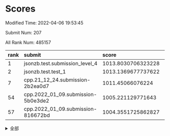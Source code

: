 # Scores

Modified Time: 2022-04-06 19:53:45

Submit Num: 207

All Rank Num: 485157

| rank |               submit               |       score        |       sigma        | pk_num |
| :--- | :--------------------------------- | :----------------- | :----------------- | :----- |
| 1    | jsonzb.test.submission_level_4     | 1013.8030706323228 | 0.8032374131581624 | 9375   |
| 2    | jsonzb.test.test_1                 | 1013.1369677737622 | 0.8421606911010321 | 9377   |
| 7    | cpp.21_12_24.submission-2b2ea0d7   | 1011.45066076224   | 0.8038962935830719 | 9377   |
| 54   | cpp.2022_01_09.submission-5b0e3de2 | 1005.221129771643  | 0.714749906967347  | 9376   |
| 57   | cpp.2022_01_09.submission-816672bd | 1004.3551725862827 | 0.7156451494120057 | 9373   |


<details>
<summary>全部</summary>

| rank |                 submit                 |       score        |       sigma        | pk_num |
| :--- | :------------------------------------- | :----------------- | :----------------- | :----- |
| 1    | jsonzb.test.submission_level_4         | 1013.8030706323228 | 0.8032374131581624 | 9375   |
| 2    | jsonzb.test.test_1                     | 1013.1369677737622 | 0.8421606911010321 | 9377   |
| 3    | gobigger.level_3.submission_level_3_39 | 1011.9933782092122 | 0.7642002740046473 | 9377   |
| 4    | gobigger.level_3.submission_level_3_18 | 1011.9320749957304 | 0.7724999775011254 | 9377   |
| 5    | gobigger.level_3.submission_level_3_24 | 1011.811472280448  | 0.7626582762083962 | 9379   |
| 6    | gobigger.level_3.submission_level_3_2  | 1011.6425168654669 | 0.7729237240135354 | 9366   |
| 7    | cpp.21_12_24.submission-2b2ea0d7       | 1011.45066076224   | 0.8038962935830719 | 9377   |
| 8    | gobigger.level_3.submission_level_3_28 | 1011.4149777847006 | 0.7711735732064725 | 9379   |
| 9    | gobigger.level_3.submission_level_3_37 | 1011.1436504838857 | 0.7581737126276916 | 9373   |
| 10   | gobigger.level_3.submission_level_3_35 | 1010.9119571773963 | 0.7474484139710182 | 9372   |
| 11   | gobigger.level_3.submission_level_3_43 | 1010.8784484791555 | 0.7669503415193255 | 9374   |
| 12   | gobigger.level_3.submission_level_3_21 | 1010.81497863525   | 0.7793690156840598 | 9374   |
| 13   | gobigger.level_3.submission_level_3_7  | 1010.7916679978998 | 0.7729203981471734 | 9375   |
| 14   | gobigger.level_3.submission_level_3_22 | 1010.7571691772841 | 0.7718162664899283 | 9374   |
| 15   | gobigger.level_3.submission_level_3_12 | 1010.7180591035462 | 0.7645365864289115 | 9377   |
| 16   | gobigger.level_3.submission_level_3_19 | 1010.6613352041329 | 0.7608358925629299 | 9375   |
| 17   | gobigger.level_3.submission_level_3_15 | 1010.5504865952889 | 0.7633368584526021 | 9373   |
| 18   | gobigger.level_3.submission_level_3_47 | 1010.5133581474098 | 0.7555196709347898 | 9375   |
| 19   | gobigger.level_3.submission_level_3_42 | 1010.507300287661  | 0.7688968354225414 | 9376   |
| 20   | gobigger.level_3.submission_level_3_27 | 1010.4912391643217 | 0.7416828592053755 | 9379   |
| 21   | gobigger.level_3.submission_level_3_23 | 1010.4620269026786 | 0.7556584681697807 | 9372   |
| 22   | gobigger.level_3.submission_level_3_38 | 1010.4104667175964 | 0.7492452106595878 | 9372   |
| 23   | gobigger.level_3.submission_level_3_45 | 1010.3569436990341 | 0.7720380529297636 | 9371   |
| 24   | gobigger.level_3.submission_level_3_41 | 1010.2838728891193 | 0.7712107311182653 | 9373   |
| 25   | gobigger.level_3.submission_level_3_29 | 1010.2023926115402 | 0.7661328443248163 | 9376   |
| 26   | gobigger.level_3.submission_level_3_9  | 1010.1792340913862 | 0.7721458440718145 | 9377   |
| 27   | gobigger.level_3.submission_level_3_10 | 1010.1399429586476 | 0.7689086342918166 | 9380   |
| 28   | gobigger.level_3.submission_level_3_3  | 1010.0899383214723 | 0.7486491072353803 | 9380   |
| 29   | gobigger.level_3.submission_level_3_30 | 1009.8832473081302 | 0.7655523265342766 | 9376   |
| 30   | gobigger.level_3.submission_level_3_46 | 1009.7773892371706 | 0.750667589147919  | 9373   |
| 31   | gobigger.level_3.submission_level_3_31 | 1009.7683385319692 | 0.7570051207016605 | 9376   |
| 32   | gobigger.level_3.submission_level_3_25 | 1009.7402040849553 | 0.7578123226504446 | 9374   |
| 33   | gobigger.level_3.submission_level_3_33 | 1009.6909812030376 | 0.7474122131583848 | 9374   |
| 34   | gobigger.level_3.submission_level_3_36 | 1009.6526454516608 | 0.7454863006230829 | 9378   |
| 35   | gobigger.level_3.submission_level_3_4  | 1009.569204169677  | 0.7579472458881213 | 9375   |
| 36   | gobigger.level_3.submission_level_3_26 | 1009.5313648239239 | 0.7424483112258309 | 9373   |
| 37   | gobigger.level_3.submission_level_3_34 | 1009.488941500099  | 0.7482021816706529 | 9377   |
| 38   | gobigger.level_3.submission_level_3_11 | 1009.4645201047978 | 0.7556428813000049 | 9375   |
| 39   | gobigger.level_3.submission_level_3_40 | 1009.4585896155313 | 0.7391363023042588 | 9376   |
| 40   | gobigger.level_3.submission_level_3_16 | 1009.4091629738386 | 0.7428081077049609 | 9374   |
| 41   | gobigger.level_3.submission_level_3_13 | 1009.402472520102  | 0.7676043343515078 | 9379   |
| 42   | gobigger.level_3.submission_level_3_8  | 1009.3167752633616 | 0.7655021767407124 | 9377   |
| 43   | gobigger.level_3.submission_level_3_44 | 1009.2830101633385 | 0.7392834510373741 | 9371   |
| 44   | gobigger.level_3.submission_level_3_49 | 1009.2387992546359 | 0.7528062497070249 | 9376   |
| 45   | gobigger.level_3.submission_level_3_14 | 1009.2247389262399 | 0.7625157938478144 | 9376   |
| 46   | gobigger.level_3.submission_level_3_5  | 1009.1804970843319 | 0.7639952295313839 | 9375   |
| 47   | gobigger.level_3.submission_level_3_1  | 1009.176753715842  | 0.7467595796573132 | 9376   |
| 48   | gobigger.level_3.submission_level_3_20 | 1009.131009371511  | 0.7968959196339818 | 9374   |
| 49   | gobigger.level_3.submission_level_3_32 | 1009.0545003203358 | 0.7627433918668722 | 9375   |
| 50   | gobigger.level_3.submission_level_3_6  | 1008.8747517206668 | 0.7526086580327302 | 9376   |
| 51   | gobigger.level_3.submission_level_3_17 | 1008.8273797073366 | 0.751676357876084  | 9378   |
| 52   | gobigger.level_3.submission_level_3_48 | 1008.712436662185  | 0.7409468943110943 | 9376   |
| 53   | gobigger.level_3.submission_level_3_0  | 1008.1794958382778 | 0.751457332823648  | 9376   |
| 54   | cpp.2022_01_09.submission-5b0e3de2     | 1005.221129771643  | 0.714749906967347  | 9376   |
| 55   | gobigger.level_1.submission_level_1_18 | 1004.6438737775121 | 0.7320704213194299 | 9370   |
| 56   | gobigger.level_1.submission_level_1_5  | 1004.3816797425484 | 0.7282146968773302 | 9381   |
| 57   | cpp.2022_01_09.submission-816672bd     | 1004.3551725862827 | 0.7156451494120057 | 9373   |
| 58   | gobigger.level_1.submission_level_1_7  | 1004.2578914513703 | 0.7156391701329752 | 9375   |
| 59   | gobigger.level_1.submission_level_1_19 | 1004.1815954035471 | 0.7138328862697826 | 9372   |
| 60   | gobigger.level_1.submission_level_1_11 | 1004.0704799869933 | 0.7378148527561768 | 9377   |
| 61   | gobigger.level_1.submission_level_1_30 | 1004.0242754198591 | 0.7245537965366029 | 9373   |
| 62   | gobigger.level_1.submission_level_1_35 | 1003.9196055717646 | 0.7139036865660568 | 9372   |
| 63   | gobigger.level_1.submission_level_1_37 | 1003.8345289471507 | 0.721914758203531  | 9375   |
| 64   | gobigger.level_1.submission_level_1_27 | 1003.8069709243321 | 0.7145338629040109 | 9375   |
| 65   | gobigger.level_1.submission_level_1_40 | 1003.7694089158666 | 0.7213003111662901 | 9372   |
| 66   | gobigger.level_1.submission_level_1_34 | 1003.757361889655  | 0.711153770516662  | 9373   |
| 67   | gobigger.level_1.submission_level_1_3  | 1003.7298629149865 | 0.7157311130461449 | 9375   |
| 68   | gobigger.level_1.submission_level_1_25 | 1003.6884931574149 | 0.7300707143147074 | 9376   |
| 69   | gobigger.level_1.submission_level_1_8  | 1003.6631381903649 | 0.7173677397527938 | 9373   |
| 70   | gobigger.level_1.submission_level_1_12 | 1003.6353633677606 | 0.7135391876500705 | 9376   |
| 71   | gobigger.level_1.submission_level_1_45 | 1003.6259143199793 | 0.711550341349216  | 9377   |
| 72   | gobigger.level_1.submission_level_1_0  | 1003.533910542197  | 0.7137562472494116 | 9375   |
| 73   | gobigger.level_1.submission_level_1_23 | 1003.5104143181137 | 0.722466170566239  | 9378   |
| 74   | gobigger.level_1.submission_level_1_39 | 1003.4995727321215 | 0.7220954529405492 | 9375   |
| 75   | gobigger.level_1.submission_level_1_17 | 1003.4534215736346 | 0.727383629129618  | 9377   |
| 76   | gobigger.level_1.submission_level_1_46 | 1003.4314455953313 | 0.7277832670045468 | 9378   |
| 77   | gobigger.level_1.submission_level_1_28 | 1003.414451359119  | 0.7244608566002547 | 9376   |
| 78   | gobigger.level_1.submission_level_1_32 | 1003.3958658658757 | 0.7256193623054005 | 9376   |
| 79   | gobigger.level_1.submission_level_1_41 | 1003.3845981150322 | 0.7290162201483998 | 9377   |
| 80   | gobigger.level_1.submission_level_1_13 | 1003.3708449020994 | 0.7083861178209632 | 9378   |
| 81   | gobigger.level_1.submission_level_1_47 | 1003.2962080606851 | 0.7119661988007564 | 9378   |
| 82   | gobigger.level_1.submission_level_1_15 | 1003.2944658258328 | 0.7103433897748404 | 9375   |
| 83   | gobigger.level_1.submission_level_1_26 | 1003.2409343888512 | 0.7135827927071131 | 9375   |
| 84   | gobigger.level_1.submission_level_1_36 | 1003.1976927533001 | 0.7265721027980261 | 9380   |
| 85   | gobigger.level_1.submission_level_1_24 | 1003.1532337555049 | 0.7057769648726437 | 9373   |
| 86   | gobigger.level_1.submission_level_1_29 | 1003.1494351625677 | 0.7152909488761532 | 9368   |
| 87   | gobigger.level_1.submission_level_1_4  | 1003.1229846130557 | 0.7151069048302034 | 9375   |
| 88   | gobigger.level_1.submission_level_1_38 | 1002.9361141400788 | 0.7118610601140435 | 9369   |
| 89   | gobigger.level_1.submission_level_1_43 | 1002.8846718528262 | 0.7318415340343478 | 9375   |
| 90   | gobigger.level_1.submission_level_1_22 | 1002.8411182893136 | 0.7204474819971484 | 9374   |
| 91   | gobigger.level_1.submission_level_1_14 | 1002.7994828719694 | 0.7082346277412649 | 9382   |
| 92   | gobigger.level_1.submission_level_1_21 | 1002.7776743111161 | 0.7182132687034488 | 9376   |
| 93   | gobigger.level_1.submission_level_1_2  | 1002.7370990832645 | 0.7169447391904874 | 9376   |
| 94   | gobigger.level_1.submission_level_1_48 | 1002.7205431034815 | 0.7167527333276991 | 9377   |
| 95   | gobigger.level_1.submission_level_1_9  | 1002.7189787683897 | 0.7113475077145023 | 9377   |
| 96   | gobigger.level_1.submission_level_1_44 | 1002.633620970996  | 0.7091844313403409 | 9374   |
| 97   | gobigger.level_1.submission_level_1_49 | 1002.6002023265187 | 0.7092318177092268 | 9372   |
| 98   | gobigger.level_1.submission_level_1_20 | 1002.5791160989315 | 0.7156018697975027 | 9379   |
| 99   | gobigger.level_1.submission_level_1_33 | 1002.5591376158724 | 0.7151319846418005 | 9376   |
| 100  | gobigger.level_1.submission_level_1_42 | 1002.4806360921948 | 0.7079779657213363 | 9374   |
| 101  | gobigger.level_1.submission_level_1_10 | 1002.4592585088138 | 0.7141837650529373 | 9377   |
| 102  | gobigger.level_1.submission_level_1_16 | 1002.3488359956126 | 0.7041172320540006 | 9375   |
| 103  | gobigger.level_1.submission_level_1_31 | 1002.1480804239314 | 0.7170349774417901 | 9374   |
| 104  | gobigger.level_1.submission_level_1_1  | 1001.9087130739398 | 0.7185319230385353 | 9381   |
| 105  | gobigger.level_1.submission_level_1_6  | 1001.3723481786286 | 0.7165417256919913 | 9378   |
| 106  | gobigger.random.submission_random_10   | 997.5495932159513  | 0.7024955690972041 | 9372   |
| 107  | gobigger.random.submission_random_6    | 997.5158813755489  | 0.7078741986087135 | 9379   |
| 108  | gobigger.random.submission_random_39   | 997.4917887808829  | 0.7050814122539313 | 9375   |
| 109  | gobigger.random.submission_random_42   | 997.1582573780587  | 0.7140378203620157 | 9367   |
| 110  | gobigger.random.submission_random_3    | 997.1563942578186  | 0.6996622468604322 | 9376   |
| 111  | gobigger.random.submission_random_34   | 997.154744530233   | 0.7070950626040244 | 9375   |
| 112  | gobigger.random.submission_random_48   | 996.8712887026659  | 0.7178731955118054 | 9379   |
| 113  | gobigger.random.submission_random_40   | 996.8343128259285  | 0.711816814218094  | 9375   |
| 114  | gobigger.random.submission_random_45   | 996.8153470800955  | 0.713039371584353  | 9369   |
| 115  | gobigger.random.submission_random_24   | 996.778561837054   | 0.7139020453701749 | 9380   |
| 116  | gobigger.random.submission_random_9    | 996.6464675893583  | 0.7104740402520262 | 9374   |
| 117  | gobigger.random.submission_random_14   | 996.535044412192   | 0.7113800326222371 | 9374   |
| 118  | gobigger.random.submission_random_0    | 996.4986173784731  | 0.7076318695074115 | 9370   |
| 119  | gobigger.random.submission_random_18   | 996.4885118198313  | 0.7077109552491514 | 9372   |
| 120  | gobigger.random.submission_random_22   | 996.4680745687687  | 0.7091815047331167 | 9374   |
| 121  | gobigger.random.submission_random_7    | 996.4124154332402  | 0.7080286971011487 | 9377   |
| 122  | gobigger.random.submission_random_41   | 996.3444165201579  | 0.7118019646732778 | 9372   |
| 123  | gobigger.random.submission_random_12   | 996.3442290594512  | 0.7056045001354706 | 9370   |
| 124  | gobigger.random.submission_random_32   | 996.3252931653149  | 0.718212997545886  | 9375   |
| 125  | gobigger.random.submission_random_21   | 996.2751022971207  | 0.7140675423117434 | 9374   |
| 126  | gobigger.random.submission_random_43   | 996.2548056181297  | 0.7073241547078503 | 9375   |
| 127  | gobigger.random.submission_random_31   | 996.2043845168809  | 0.7031081239220835 | 9373   |
| 128  | gobigger.random.submission_random_28   | 996.1952813307224  | 0.7054746617051681 | 9377   |
| 129  | gobigger.random.submission_random_4    | 996.1702763174349  | 0.6992649920199367 | 9370   |
| 130  | gobigger.random.submission_random_13   | 996.1444534067891  | 0.7128289998434788 | 9373   |
| 131  | gobigger.random.submission_random_29   | 995.9709191644279  | 0.7092602879028532 | 9378   |
| 132  | gobigger.random.submission_random_16   | 995.9533730009252  | 0.7041126954679316 | 9374   |
| 133  | gobigger.random.submission_random_30   | 995.9288984786219  | 0.722127488233337  | 9378   |
| 134  | gobigger.random.submission_random_38   | 995.9009050201807  | 0.7006134347210788 | 9375   |
| 135  | gobigger.random.submission_random_33   | 995.8862531775808  | 0.7074219601975096 | 9372   |
| 136  | gobigger.random.submission_random_19   | 995.864841382081   | 0.7007043424812962 | 9381   |
| 137  | gobigger.random.submission_random_49   | 995.864431328592   | 0.7088133424144448 | 9376   |
| 138  | gobigger.random.submission_random_20   | 995.8196110775443  | 0.713379667658191  | 9372   |
| 139  | gobigger.random.submission_random_37   | 995.771652329228   | 0.7151789543053347 | 9376   |
| 140  | gobigger.random.submission_random_17   | 995.6366601026891  | 0.7218440295654702 | 9374   |
| 141  | gobigger.random.submission_random_23   | 995.5771703316944  | 0.7026445744728708 | 9373   |
| 142  | gobigger.random.submission_random_25   | 995.5207685853592  | 0.7148525310976415 | 9378   |
| 143  | gobigger.random.submission_random_46   | 995.4685568744154  | 0.6999078922298119 | 9377   |
| 144  | gobigger.random.submission_random_2    | 995.4250310215524  | 0.7213125191860364 | 9375   |
| 145  | gobigger.random.submission_random_1    | 995.4154142015365  | 0.7270315408421583 | 9376   |
| 146  | gobigger.random.submission_random_35   | 995.3770067544477  | 0.7046900566025853 | 9373   |
| 147  | gobigger.random.submission_random_26   | 995.3750095946893  | 0.7146549990889554 | 9374   |
| 148  | gobigger.random.submission_random_5    | 995.2604052288902  | 0.7230195669273931 | 9376   |
| 149  | gobigger.random.submission_random_15   | 995.2520536029427  | 0.7218141253531222 | 9376   |
| 150  | gobigger.random.submission_random_8    | 995.2441084165259  | 0.7159948307209194 | 9376   |
| 151  | gobigger.random.submission_random_44   | 995.2035863837292  | 0.7120479975138531 | 9379   |
| 152  | gobigger.random.submission_random_47   | 995.124731488727   | 0.7216192407641615 | 9368   |
| 153  | gobigger.random.submission_random_11   | 995.0797630668504  | 0.7225165478705065 | 9373   |
| 154  | gobigger.random.submission_random_27   | 994.8308563540588  | 0.7011450156351429 | 9371   |
| 155  | gobigger.random.submission_random_36   | 994.7471975948671  | 0.7141976914115077 | 9373   |
| 156  | gobigger.level_2.submission_level_2_16 | 994.0063237882229  | 0.7159245377026269 | 9374   |
| 157  | gobigger.level_2.submission_level_2_49 | 993.5874881942801  | 0.7479958385207047 | 9375   |
| 158  | gobigger.level_2.submission_level_2_48 | 993.3733494945064  | 0.7278261443762098 | 9373   |
| 159  | gobigger.level_2.submission_level_2_25 | 993.371849164874   | 0.750990525367224  | 9373   |
| 160  | gobigger.level_2.submission_level_2_3  | 993.1325948390012  | 0.7371652555218241 | 9370   |
| 161  | gobigger.level_2.submission_level_2_2  | 993.0727995451273  | 0.7428673957602835 | 9368   |
| 162  | gobigger.level_2.submission_level_2_5  | 993.0456776547959  | 0.7548495891135056 | 9377   |
| 163  | gobigger.level_2.submission_level_2_42 | 993.0368170301712  | 0.7417519603152594 | 9381   |
| 164  | gobigger.level_2.submission_level_2_47 | 992.992164113851   | 0.7389896079902722 | 9375   |
| 165  | gobigger.level_2.submission_level_2_20 | 992.778616752241   | 0.7385889792675457 | 9375   |
| 166  | gobigger.level_2.submission_level_2_11 | 992.7123654627121  | 0.7444583354237734 | 9374   |
| 167  | gobigger.level_2.submission_level_2_17 | 992.6607533466381  | 0.7384241493469064 | 9371   |
| 168  | gobigger.level_2.submission_level_2_36 | 992.6530060058989  | 0.7392440536324879 | 9379   |
| 169  | gobigger.level_2.submission_level_2_1  | 992.6337965008001  | 0.7406823670094653 | 9380   |
| 170  | gobigger.level_2.submission_level_2_15 | 992.5300099950288  | 0.7537388862431407 | 9378   |
| 171  | gobigger.level_2.submission_level_2_44 | 992.4933421061311  | 0.7449932818036952 | 9378   |
| 172  | gobigger.level_2.submission_level_2_32 | 992.4569590854763  | 0.7378105736591433 | 9377   |
| 173  | gobigger.level_2.submission_level_2_31 | 992.4294714690732  | 0.7361630095842461 | 9380   |
| 174  | gobigger.level_2.submission_level_2_7  | 992.3944565985786  | 0.7511987959211467 | 9373   |
| 175  | gobigger.level_2.submission_level_2_8  | 992.3607901645676  | 0.7403102284451815 | 9378   |
| 176  | gobigger.level_2.submission_level_2_33 | 992.2842756909674  | 0.7392153113415882 | 9376   |
| 177  | gobigger.level_2.submission_level_2_24 | 992.2589911261716  | 0.7338763304459182 | 9376   |
| 178  | gobigger.level_2.submission_level_2_23 | 992.256857754966   | 0.7377953193335238 | 9374   |
| 179  | gobigger.level_2.submission_level_2_0  | 992.2409921137325  | 0.7536546793257888 | 9378   |
| 180  | gobigger.level_2.submission_level_2_40 | 992.1943698795142  | 0.7585718411583166 | 9375   |
| 181  | gobigger.level_2.submission_level_2_43 | 992.158949068171   | 0.7742995949230936 | 9366   |
| 182  | gobigger.level_2.submission_level_2_26 | 992.0973094568194  | 0.75399826621805   | 9376   |
| 183  | gobigger.level_2.submission_level_2_12 | 992.0904926149642  | 0.7366489987275425 | 9372   |
| 184  | gobigger.level_2.submission_level_2_6  | 991.9515256562653  | 0.738713503876135  | 9378   |
| 185  | gobigger.level_2.submission_level_2_22 | 991.9315227235511  | 0.7470814405540743 | 9374   |
| 186  | gobigger.level_2.submission_level_2_39 | 991.9070879672432  | 0.7334919848556821 | 9375   |
| 187  | gobigger.level_2.submission_level_2_45 | 991.786631028668   | 0.7509429328120704 | 9379   |
| 188  | gobigger.level_2.submission_level_2_37 | 991.7280525583667  | 0.7599956078595976 | 9376   |
| 189  | gobigger.level_2.submission_level_2_34 | 991.6897406782289  | 0.7491059492759107 | 9374   |
| 190  | gobigger.level_2.submission_level_2_35 | 991.6367704060282  | 0.7600527572116581 | 9372   |
| 191  | gobigger.level_2.submission_level_2_4  | 991.51680718913    | 0.7524137523535599 | 9372   |
| 192  | gobigger.level_2.submission_level_2_21 | 991.4908457253858  | 0.7343994810991401 | 9375   |
| 193  | gobigger.level_2.submission_level_2_18 | 991.4812537917356  | 0.7417853851038794 | 9371   |
| 194  | gobigger.level_2.submission_level_2_13 | 991.4214295351106  | 0.7427351041020989 | 9372   |
| 195  | gobigger.level_2.submission_level_2_30 | 991.4023806003145  | 0.7579690322458527 | 9376   |
| 196  | gobigger.level_2.submission_level_2_28 | 991.3843099047962  | 0.7641959430357556 | 9371   |
| 197  | gobigger.level_2.submission_level_2_41 | 991.2667369494361  | 0.747687067456988  | 9371   |
| 198  | gobigger.level_2.submission_level_2_38 | 991.1999405245178  | 0.747768644991241  | 9374   |
| 199  | gobigger.level_2.submission_level_2_29 | 991.1392401769     | 0.7552862330361544 | 9379   |
| 200  | gobigger.level_2.submission_level_2_10 | 991.0486884462874  | 0.7553966269361765 | 9376   |
| 201  | gobigger.level_2.submission_level_2_27 | 990.9938515640087  | 0.7566933684971675 | 9373   |
| 202  | gobigger.level_2.submission_level_2_14 | 990.982820647205   | 0.7548319631967161 | 9374   |
| 203  | gobigger.level_2.submission_level_2_9  | 990.9180914323705  | 0.753314962064856  | 9381   |
| 204  | gobigger.level_2.submission_level_2_19 | 990.626869710377   | 0.7682606322915347 | 9375   |
| 205  | gobigger.level_2.submission_level_2_46 | 990.3284842576469  | 0.7738736141471837 | 9378   |
| 206  | gobigger.none.submission_none_0        | 977.6240534644793  | 1.3426900074517796 | 9375   |
| 207  | gobigger.none.submission_none_1        | 974.7440617335619  | 1.5947261295760962 | 9375   |

</details>